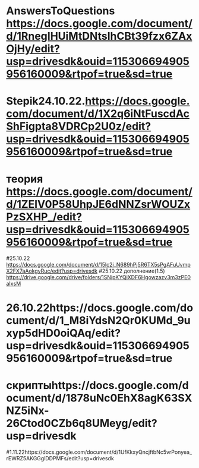 # AnswersToQuestions https://docs.google.com/document/d/1RnegIHUiMtDNtsIhCBt39fzx6ZAxOjHy/edit?usp=drivesdk&ouid=115306694905956160009&rtpof=true&sd=true
# Stepik24.10.22.https://docs.google.com/document/d/1X2q6iNtFuscdAcShFigpta8VDRCp2U0z/edit?usp=drivesdk&ouid=115306694905956160009&rtpof=true&sd=true
# теория https://docs.google.com/document/d/1ZEIV0P58UhpJE6dNNZsrWOUZxPzSXHP_/edit?usp=drivesdk&ouid=115306694905956160009&rtpof=true&sd=true
#25.10.22 https://docs.google.com/document/d/15lc2i_N689hPj5R6TX5sPgAFuUvmpX2FX7aAokgvRuc/edit?usp=drivesdk
#25.10.22 дополнение(1.5) https://drive.google.com/drive/folders/1SNipKYQiXDF6Hgowzazv3m3zPE0aIxsM
# 26.10.22https://docs.google.com/document/d/1_M8iYdsN2Qr0KUMd_9uxyp5dHD0oiQAq/edit?usp=drivesdk&ouid=115306694905956160009&rtpof=true&sd=true
# скриптыhttps://docs.google.com/document/d/1878uNc0EhX8agK63SXNZ5iNx-26Ctod0CZb6q8UMeyg/edit?usp=drivesdk
#1.11.22https://docs.google.com/document/d/1UfKkxyQncjftbNc5vrPonyea_rEWRZ5AKGGglDDPMFs/edit?usp=drivesdk
